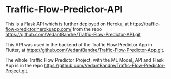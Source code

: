 # Traffic-Flow-Predictor-API
This is a Flask API which is further deployed on Heroku, at https://traffic-flow-predictor.herokuapp.com/ from the repo https://github.com/VedantBandre/Traffic-Flow-Predictor-API.git

This API was used in the backend of the Traffic Flow Predictor App in Flutter, at https://github.com/VedantBandre/Traffic-Flow-Predictor-App.git.

The whole Traffic Flow Predictor Project, with the ML Model, API and Flask App is in the repo https://github.com/VedantBandre/Traffic-Flow-Predictor-Project.git.
